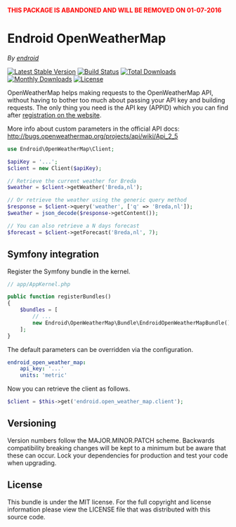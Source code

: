 <font color="red">**THIS PACKAGE IS ABANDONED AND WILL BE REMOVED ON 01-07-2016**</font>

Endroid OpenWeatherMap
======================

*By [endroid](http://endroid.nl/)*

[![Latest Stable Version](http://img.shields.io/packagist/v/endroid/openweathermap.svg)](https://packagist.org/packages/endroid/openweathermap)
[![Build Status](https://secure.travis-ci.org/endroid/OpenWeatherMap.png)](http://travis-ci.org/endroid/OpenWeatherMap)
[![Total Downloads](http://img.shields.io/packagist/dt/endroid/openweathermap.svg)](https://packagist.org/packages/endroid/openweathermap)
[![Monthly Downloads](http://img.shields.io/packagist/dm/endroid/openweathermap.svg)](https://packagist.org/packages/endroid/openweathermap)
[![License](http://img.shields.io/packagist/l/endroid/openweathermap.svg)](https://packagist.org/packages/endroid/openweathermap)

OpenWeatherMap helps making requests to the OpenWeatherMap API, without having to bother too much about passing your API
key and building requests. The only thing you need is the API key (APPID) which you can find after [registration on the
website](http://openweathermap.org/login).

More info about custom parameters in the official API docs: http://bugs.openweathermap.org/projects/api/wiki/Api_2_5

```php
use Endroid\OpenWeatherMap\Client;

$apiKey = '...';
$client = new Client($apiKey);

// Retrieve the current weather for Breda
$weather = $client->getWeather('Breda,nl');

// Or retrieve the weather using the generic query method
$response = $client->query('weather', ['q' => 'Breda,nl']);
$weather = json_decode($response->getContent());

// You can also retrieve a N days forecast
$forecast = $client->getForecast('Breda,nl', 7);

```

## Symfony integration

Register the Symfony bundle in the kernel.

```php
// app/AppKernel.php

public function registerBundles()
{
    $bundles = [
        // ...
        new Endroid\OpenWeatherMap\Bundle\EndroidOpenWeatherMapBundle(),
    ];
}

```

The default parameters can be overridden via the configuration.

```yaml
endroid_open_weather_map:
    api_key: '...'
    units: 'metric'

```

Now you can retrieve the client as follows.

```php
$client = $this->get('endroid.open_weather_map.client');

```

## Versioning

Version numbers follow the MAJOR.MINOR.PATCH scheme. Backwards compatibility
breaking changes will be kept to a minimum but be aware that these can occur.
Lock your dependencies for production and test your code when upgrading.

## License

This bundle is under the MIT license. For the full copyright and license
information please view the LICENSE file that was distributed with this source code.
